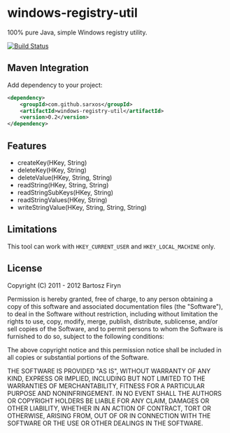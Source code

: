 windows-registry-util
============

100% pure Java, simple Windows registry utility.

[![Build Status](https://secure.travis-ci.org/sarxos/win-registry.png?branch=master)](http://travis-ci.org/sarxos/win-registry)

## Maven Integration

Add dependency to your project:

```xml
<dependency>
	<groupId>com.github.sarxos</groupId>
	<artifactId>windows-registry-util</artifactId>
	<version>0.2</version>
</dependency>
```

## Features

* createKey(HKey, String)
* deleteKey(HKey, String)
* deleteValue(HKey, String, String)
* readString(HKey, String, String)
* readStringSubKeys(HKey, String)
* readStringValues(HKey, String)
* writeStringValue(HKey, String, String, String)

## Limitations

This tool can work with ```HKEY_CURRENT_USER``` and ```HKEY_LOCAL_MACHINE``` only.

## License

Copyright (C) 2011 - 2012 Bartosz Firyn

Permission is hereby granted, free of charge, to any person obtaining
a copy of this software and associated documentation files (the
"Software"), to deal in the Software without restriction, including
without limitation the rights to use, copy, modify, merge, publish,
distribute, sublicense, and/or sell copies of the Software, and to
permit persons to whom the Software is furnished to do so, subject to
the following conditions:

The above copyright notice and this permission notice shall be
included in all copies or substantial portions of the Software.

THE SOFTWARE IS PROVIDED "AS IS", WITHOUT WARRANTY OF ANY KIND,
EXPRESS OR IMPLIED, INCLUDING BUT NOT LIMITED TO THE WARRANTIES OF
MERCHANTABILITY, FITNESS FOR A PARTICULAR PURPOSE AND
NONINFRINGEMENT. IN NO EVENT SHALL THE AUTHORS OR COPYRIGHT HOLDERS BE
LIABLE FOR ANY CLAIM, DAMAGES OR OTHER LIABILITY, WHETHER IN AN ACTION
OF CONTRACT, TORT OR OTHERWISE, ARISING FROM, OUT OF OR IN CONNECTION
WITH THE SOFTWARE OR THE USE OR OTHER DEALINGS IN THE SOFTWARE.
